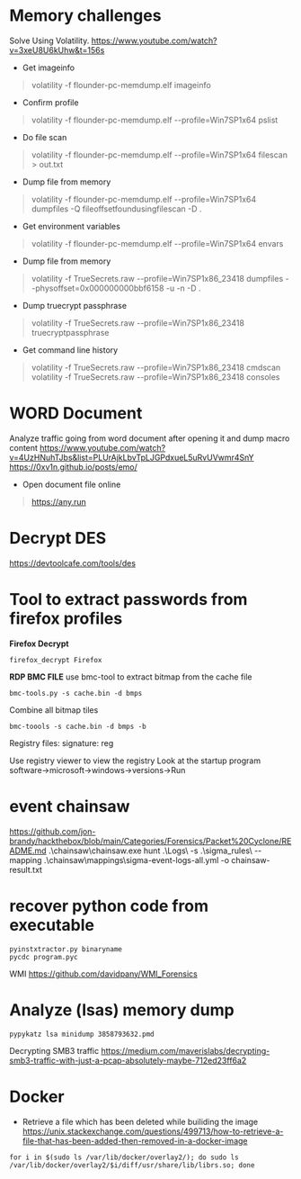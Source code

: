 # Memory challenges
Solve Using Volatility.
https://www.youtube.com/watch?v=3xeU8U6kUhw&t=156s

* Get imageinfo
> volatility -f flounder-pc-memdump.elf imageinfo

* Confirm profile
> volatility -f flounder-pc-memdump.elf --profile=Win7SP1x64 pslist

* Do file scan  
> volatility -f flounder-pc-memdump.elf --profile=Win7SP1x64 filescan > out.txt

* Dump file from memory
> volatility -f flounder-pc-memdump.elf --profile=Win7SP1x64 dumpfiles -Q fileoffsetfoundusingfilescan -D .

* Get environment variables
> volatility -f flounder-pc-memdump.elf --profile=Win7SP1x64 envars

* Dump file from memory
> volatility -f TrueSecrets.raw --profile=Win7SP1x86_23418 dumpfiles --physoffset=0x000000000bbf6158 -u -n -D .

* Dump truecrypt passphrase
> volatility -f TrueSecrets.raw --profile=Win7SP1x86_23418 truecryptpassphrase

* Get command line history
> volatility -f TrueSecrets.raw --profile=Win7SP1x86_23418 cmdscan
> volatility -f TrueSecrets.raw --profile=Win7SP1x86_23418 consoles

# WORD Document

Analyze traffic going from word document after opening it and dump macro content
https://www.youtube.com/watch?v=4UzHNuhTJbs&list=PLUrAjkLbvTpLJGPdxueL5uRvUVwmr4SnY
https://0xv1n.github.io/posts/emo/

* Open document file online
> https://any.run

# Decrypt DES
https://devtoolcafe.com/tools/des

# Tool to extract passwords from firefox profiles

**Firefox Decrypt**

```
firefox_decrypt Firefox
```

**RDP BMC FILE**
use bmc-tool to extract bitmap from the cache file
```
bmc-tools.py -s cache.bin -d bmps
```

Combine all bitmap tiles
```
bmc-toools -s cache.bin -d bmps -b
```

Registry files:
signature: reg

Use registry viewer to view the registry
Look at the startup program
software->microsoft->windows->versions->Run


# event chainsaw
https://github.com/jon-brandy/hackthebox/blob/main/Categories/Forensics/Packet%20Cyclone/README.md
.\chainsaw\chainsaw.exe hunt .\Logs\ -s .\sigma_rules\ --mapping .\chainsaw\mappings\sigma-event-logs-all.yml -o chainsaw-result.txt


# recover python code from executable
```
pyinstxtractor.py binaryname
pycdc program.pyc
```

WMI
https://github.com/davidpany/WMI_Forensics


# Analyze (lsas) memory dump
```
pypykatz lsa minidump 3858793632.pmd
```

Decrypting SMB3 traffic
https://medium.com/maverislabs/decrypting-smb3-traffic-with-just-a-pcap-absolutely-maybe-712ed23ff6a2


# Docker
* Retrieve a file which has been deleted while builiding the image
https://unix.stackexchange.com/questions/499713/how-to-retrieve-a-file-that-has-been-added-then-removed-in-a-docker-image
```
for i in $(sudo ls /var/lib/docker/overlay2/); do sudo ls /var/lib/docker/overlay2/$i/diff/usr/share/lib/librs.so; done
```
